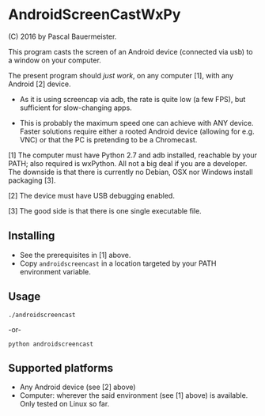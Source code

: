# AndroidScreenCastWxPy
(C) 2016 by Pascal Bauermeister.

This program casts the screen of an Android device (connected via usb) to a window on your computer.

The present program should *just work*, on any computer [1], with any Android [2] device.

- As it is using screencap via adb, the rate is quite low (a few FPS),
but sufficient for slow-changing apps.

- This is probably the maximum speed one can achieve with ANY
device. Faster solutions require either a rooted Android device
(allowing for e.g. VNC) or that the PC is pretending to be a
Chromecast. 

[1] The computer must have Python 2.7 and adb installed, reachable by your PATH; 
also required is wxPython. All not a big deal if you are a developer. The downside
is that there is currently no Debian, OSX nor Windows install packaging [3].

[2] The device must have USB debugging enabled.

[3] The good side is that there is one single executable file.

## Installing
- See the prerequisites in [1] above.
- Copy `androidscreencast` in a location targeted by your PATH environment variable.

## Usage
```
./androidscreencast
```
  -or-
```
python androidscreencast
```

## Supported platforms
- Any Android device (see [2] above)
- Computer: wherever the said environment (see [1] above) is available. Only tested on Linux so far.
